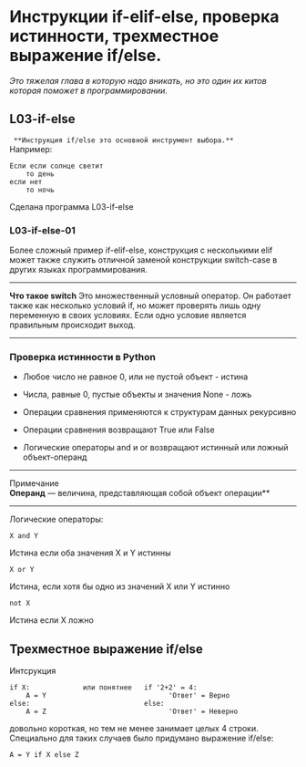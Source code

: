 
# Инструкции if-elif-else, проверка истинности, трехместное выражение if/else.

*Это тяжелая глава в которую надо вникать, но это один их китов которая поможет в программировании.*


## L03-if-else

``` **Инструкция if/else это основной инструмент выбора.**```
\
Например:

    Если если солнце светит
        то день
    если нет
        то ночь 

Сделана программа L03-if-else

### L03-if-else-01 
Более сложный пример if-elif-else, конструкция с несколькими elif может также служить отличной
заменой конструкции switch-case в других языках программирования.
***
**Что такое switch**
Это множественный условный оператор.
Он работает также как несколько условий if, но может проверять лишь одну переменную в своих условиях.
Если одно условие является правильным происходит выход.
***

### Проверка истинности в Python

- Любое число не равное 0, или не пустой объект - истина

- Числа, равные 0, пустые объекты и значения None - ложь

- Операции сравнения применяются к структурам данных рекурсивно

- Операции сравнения возвращают True или False

- Логические операторы and и or возвращают истинный или ложный объект-операнд

*** 
Примечание \
**Операнд** — величина, представляющая собой объект операции** 
***

Логические операторы:

```X and Y```

Истина если оба значения X и Y истинны

```X or Y```

Истина, если хотя бы одно из значений X или Y истинно

```not X```

Истина если X ложно

## Трехместное выражение if/else

Интсрукция
```
if X:             или понятнее   if '2+2' = 4:
    A = Y                              'Ответ' = Верно
else:                            else:
    A = Z                              'Ответ' = Неверно
```
довольно короткая, но тем не менее занимает целых 4 строки. Специально для таких случаев было придумано выражение if/else:
```
A = Y if X else Z
```
